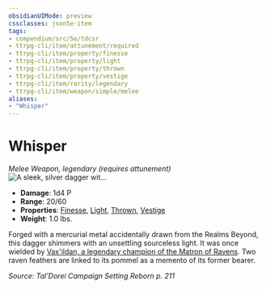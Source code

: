 ```yaml
---
obsidianUIMode: preview
cssclasses: json5e-item
tags:
- compendium/src/5e/tdcsr
- ttrpg-cli/item/attunement/required
- ttrpg-cli/item/property/finesse
- ttrpg-cli/item/property/light
- ttrpg-cli/item/property/thrown
- ttrpg-cli/item/property/vestige
- ttrpg-cli/item/rarity/legendary
- ttrpg-cli/item/weapon/simple/melee
aliases: 
- "Whisper"
---
```

# Whisper
*Melee Weapon, legendary (requires attunement)*  
![A sleek, silver dagger wit...](/3-Mechanics/CLI/items/img/whisper.webp#right "A sleek, silver dagger with a black, slender hilt and two raven feathers tied onto the pummel.")  

- **Damage**: 1d4 P
- **Range**: 20/60
- **Properties**: [Finesse](/3-Mechanics/CLI/rules/item-properties.md#Finesse), [Light](/3-Mechanics/CLI/rules/item-properties.md#Light), [Thrown](/3-Mechanics/CLI/rules/item-properties.md#Thrown), [Vestige](/3-Mechanics/CLI/rules/item-properties.md#Vestige)
- **Weight**: 1.0 lbs.

Forged with a mercurial metal accidentally drawn from the Realms Beyond, this dagger shimmers with an unsettling sourceless light. It was once wielded by [Vax'ildan, a legendary champion of the Matron of Ravens](/3-Mechanics/CLI/bestiary/celestial/champion-of-ravens-tdcsr.md). Two raven feathers are linked to its pommel as a memento of its former bearer.

*Source: Tal'Dorei Campaign Setting Reborn p. 211*